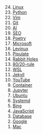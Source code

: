 <ol start='24' reversed>
<li><a href="/linux/">Linux</a></li>
<li><a href="/python/">Python</a></li>
<li><a href="/vim/">Vim</a></li>
<li><a href="/git/">Git</a></li>
<li><a href="/ai/">AI</a></li>
<li><a href="/seo/">SEO</a></li>
<li><a href="/poetry/">Poetry</a></li>
<li><a href="/microsoft/">Microsoft</a></li>
<li><a href="/levinux/">Levinux</a></li>
<li><a href="/pipulate/">Pipulate</a></li>
<li><a href="/rabbit-holes/">Rabbit Holes</a></li>
<li><a href="/80-20-rule/">80/20-rule</a></li>
<li><a href="/wsl/">WSL</a></li>
<li><a href="/jekyll/">Jekyll</a></li>
<li><a href="/youtube/">YouTube</a></li>
<li><a href="/container/">Container</a></li>
<li><a href="/jupyter/">Jupyter</a></li>
<li><a href="/ubuntu/">Ubuntu</a></li>
<li><a href="/systemd/">Systemd</a></li>
<li><a href="/bing/">Bing</a></li>
<li><a href="/javascript/">JavaScript</a></li>
<li><a href="/database/">Database</a></li>
<li><a href="/google/">Google</a></li>
<li><a href="/mac/">Mac</a></li>
</ol>
